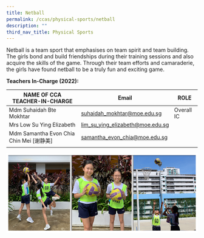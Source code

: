 ```yaml
---
title: Netball
permalink: /ccas/physical-sports/netball
description: ""
third_nav_title: Physical Sports
---
```

Netball is a team sport that emphasises on team spirit and team building. The girls bond and build friendships during their training sessions and also acquire the skills of the game. Through their team efforts and camaraderie, the girls have found netball to be a truly fun and exciting game.

**Teachers In-Charge (2022):**

| NAME OF CCA<br>TEACHER-IN-CHARGE | Email | ROLE |
|---|---|---|
| Mdm Suhaidah Bte Mokhtar | suhaidah_mokhtar@moe.edu.sg | Overall IC |
| Mrs Low Su Ying Elizabeth | lim_su_ying_elizabeth@moe.edu.sg |   |
| Mdm Samantha Evon Chia Chin Mei [谢静美] | samantha_evon_chia@moe.edu.sg |   |
| | | |

![](/images/CCAs_netball_2021.jpg)